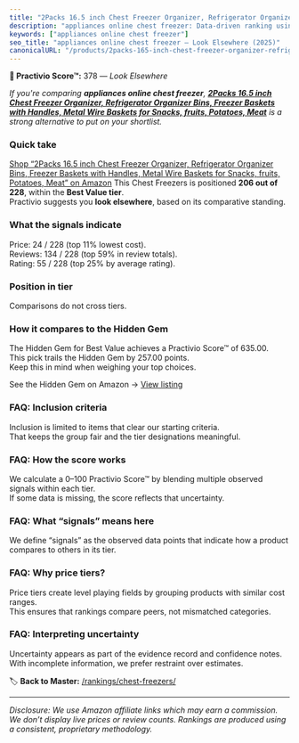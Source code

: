 ```yaml
---
title: "2Packs 16.5 inch Chest Freezer Organizer, Refrigerator Organizer Bins, Freezer Baskets with Handles, Metal Wire Baskets for Snacks, fruits, Potatoes, Meat"
description: "appliances online chest freezer: Data-driven ranking using the Practivio Score™. Positioned by quality, value, demand, findability, momentum."
keywords: ["appliances online chest freezer"]
seo_title: "appliances online chest freezer — Look Elsewhere (2025)"
canonicalURL: "/products/2packs-165-inch-chest-freezer-organizer-refrigerator-organizer-bins-freezer-baskets-with-handles-metal-wire-baskets-for-snacks-fruits-potatoes-meat-B0CQ23QZXD/"
---
```


**🚫 Practivio Score™:** 378 — _Look Elsewhere_


*If you're comparing **appliances online chest freezer**, **[2Packs 16.5 inch Chest Freezer Organizer, Refrigerator Organizer Bins, Freezer Baskets with Handles, Metal Wire Baskets for Snacks, fruits, Potatoes, Meat](https://www.amazon.com/dp/B0CQ23QZXD?tag=practivio-20)** is a strong alternative to put on your shortlist.*
### Quick take
[Shop “2Packs 16.5 inch Chest Freezer Organizer, Refrigerator Organizer Bins, Freezer Baskets with Handles, Metal Wire Baskets for Snacks, fruits, Potatoes, Meat” on Amazon](https://www.amazon.com/dp/B0CQ23QZXD?tag=practivio-20)
This Chest Freezers is positioned **206 out of 228**, within the **Best Value tier**.  
Practivio suggests you **look elsewhere**, based on its comparative standing.

### What the signals indicate
Price: 24 / 228 (top 11% lowest cost).  
Reviews: 134 / 228 (top 59% in review totals).  
Rating: 55 / 228 (top 25% by average rating).  

### Position in tier
Comparisons do not cross tiers.

### How it compares to the Hidden Gem
The Hidden Gem for Best Value achieves a Practivio Score™ of 635.00.  
This pick trails the Hidden Gem by 257.00 points.  
Keep this in mind when weighing your top choices.  

See the Hidden Gem on Amazon → [View listing](https://www.amazon.com/dp/B07H463Q6Y?tag=practivio-20)

### FAQ: Inclusion criteria
Inclusion is limited to items that clear our starting criteria.  
That keeps the group fair and the tier designations meaningful.

### FAQ: How the score works
We calculate a 0–100 Practivio Score™ by blending multiple observed signals within each tier.  
If some data is missing, the score reflects that uncertainty.

### FAQ: What “signals” means here
We define “signals” as the observed data points that indicate how a product compares to others in its tier.

### FAQ: Why price tiers?
Price tiers create level playing fields by grouping products with similar cost ranges.  
This ensures that rankings compare peers, not mismatched categories.

### FAQ: Interpreting uncertainty
Uncertainty appears as part of the evidence record and confidence notes.  
With incomplete information, we prefer restraint over estimates.


🏷️ **Back to Master:** [/rankings/chest-freezers/](/rankings/chest-freezers/)

---
_Disclosure: We use Amazon affiliate links which may earn a commission. We don’t display live prices or review counts. Rankings are produced using a consistent, proprietary methodology._
